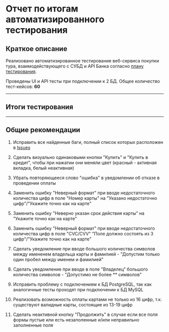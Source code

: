 # Отчет по итогам автоматизированного тестирования

## Краткое описание

Реализовано автоматизированное тестирование веб-cервиса покупки тура, взаимодействующего с СУБД и API Банка согласно [плану тестирования](https://github.com/volontare/AQA-Diploma/blob/master/documents/Plan.md).

Проведены UI и API тесты при подключении к 2 БД. Общее количество тест-кейсов: **60**

---

## Итоги тестирования

---
## Общие рекомендации

1. Исправить все найденные баги, полный список которых расположен в [Issues](https://github.com/volontare/AQA-Diploma/issues)

2. Сделать визуально одинаковыми кнопки "Купить" и "Купить в кредит", чтобы при нажатии они меняли цвет (красный - активная вкладка, белый неактивная)

3. Убрать повторяющееся слово "ошибка" в уведомлении об отказе в проведении оплаты

4. Заменить ошибку "Неверный формат" при вводе недостаточного количества цифр в поле "Номер карты" на "Указано недостаточно цифр"/"Укажите точно как на карте"

5. Заменить ошибку "Неверно указан срок действия карты" на "Укажите точно как на карте"

6. Заменить ошибку "Неверный формат" при вводе недостаточного количества цифр в поле "CVC/CVV" "Поле должно состоять из 3 цифр"/"Укажите точно как на карте"

7. Сделать уведомление при вводе большого количества символов между имененем владельца карты и фамилией - "Допустим только один пробел между именем и фамилией"

8. Сделать уведомление при вводе в поле "Владелец" большого количества символов - "Допустимо не более ** символов"

9. Исправить проблему с подключением к БД PostgreSQL, так как аналогичные тесты проходят при подключении к БД MySQL

10. Реализовать возможность оплаты картами не только из 16 цифр, т.к. существуют валидные карты, состоящие из 13-19 цифр

11. Сделать неактивной кнопку "Продолжить" в случае если все поля формы пустые или есть незаполенные и/или неправильно заполненные поля

